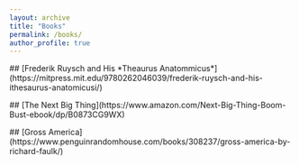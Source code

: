 ```yaml
---
layout: archive
title: "Books"
permalink: /books/
author_profile: true
---
```

<p> </p>
<p> </p>
## [Frederik Ruysch and His *Theaurus Anatommicus*](https://mitpress.mit.edu/9780262046039/frederik-ruysch-and-his-ithesaurus-anatomicusi/)
<p> </p>
<p> </p>
## [The Next Big Thing](https://www.amazon.com/Next-Big-Thing-Boom-Bust-ebook/dp/B0873CG9WX)
<p> </p>
<p> </p>
## [Gross America](https://www.penguinrandomhouse.com/books/308237/gross-america-by-richard-faulk/)